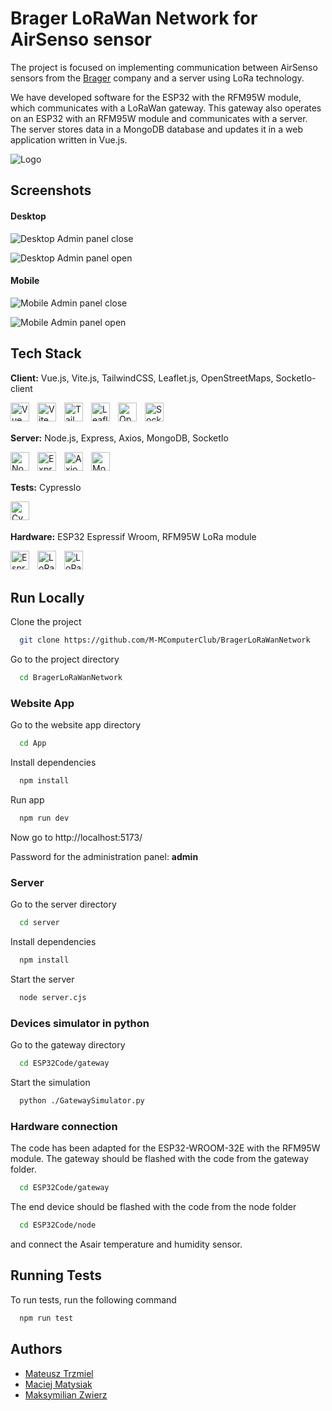 
# Brager LoRaWan Network for AirSenso sensor

The project is focused on implementing communication between AirSenso sensors from the [Brager](https://www.brager.pl) company and a server using LoRa technology.

We have developed software for the ESP32 with the RFM95W module, which communicates with a LoRaWan gateway. This gateway also operates on an ESP32 with an RFM95W module and communicates with a server. The server stores data in a MongoDB database and updates it in a web application written in Vue.js.



![Logo](img/bragerLogo.png)


## Screenshots

#### Desktop
![Desktop Admin panel close](img/desktopAdminClose.png)

![Desktop Admin panel open](img/desktopAdminOpen.png)

#### Mobile
![Mobile Admin panel close](img/mobileAdminClose.png)

![Mobile Admin panel open](img/mobileAdminOpen.png)
## Tech Stack

**Client:** Vue.js, Vite.js, TailwindCSS, Leaflet.js, OpenStreetMaps, SocketIo-client

<img align="left" alt="Vue" width="30px" style="padding-right:10px;" src="https://cdn.jsdelivr.net/gh/devicons/devicon@latest/icons/vuejs/vuejs-original.svg" />
<img align="left" alt="Vite" width="30px" style="padding-right:10px;" src="https://cdn.jsdelivr.net/gh/devicons/devicon@latest/icons/vitejs/vitejs-original.svg" />
<img align="left" alt="TailwindCSS" width="30px" style="padding-right:10px;" src="https://cdn.jsdelivr.net/gh/devicons/devicon@latest/icons/tailwindcss/tailwindcss-original.svg" />
<img align="left" alt="Leaflet" width="30px" style="padding-right:10px;" src="https://d2eip9sf3oo6c2.cloudfront.net/tags/images/000/001/096/thumb/leaflet.png" />
<img align="left" alt="OpenStreetMaps" width="30px" style="padding-right:10px;" src="https://upload.wikimedia.org/wikipedia/commons/thumb/b/b0/Openstreetmap_logo.svg/1024px-Openstreetmap_logo.svg.png" />
<img align="left" alt="SocketIO" width="30px" style="padding-right:10px;" src="https://cdn.jsdelivr.net/gh/devicons/devicon@latest/icons/socketio/socketio-original.svg" />
<br />
<br />

**Server:** Node.js, Express, Axios, MongoDB, SocketIo

<img align="left" alt="Nodejs" width="30px" style="padding-right:10px;" src="https://cdn.jsdelivr.net/gh/devicons/devicon@latest/icons/nodejs/nodejs-original.svg" />
<img align="left" alt="Express" width="30px" style="padding-right:10px;" src="https://cdn.jsdelivr.net/gh/devicons/devicon@latest/icons/express/express-original.svg" />
<img align="left" alt="Axios" width="30px" style="padding-right:10px;" src="https://cdn.jsdelivr.net/gh/devicons/devicon@latest/icons/axios/axios-plain.svg" />
<img align="left" alt="MongoDB" width="30px" style="padding-right:10px;" src="https://cdn.jsdelivr.net/gh/devicons/devicon@latest/icons/mongodb/mongodb-original.svg" />
<br />
<br />

**Tests:** CypressIo


<img align="left" alt="CypressIO" width="30px" style="padding-right:10px;" src="https://cdn.jsdelivr.net/gh/devicons/devicon@latest/icons/cypressio/cypressio-original.svg" />

<br />
<br />

**Hardware:** ESP32 Espressif Wroom, RFM95W LoRa module

<img align="left" alt="Espressif" width="30px" style="padding-right:10px;" src="https://seeklogo.com/images/E/espressif-systems-logo-1350B9E771-seeklogo.com.png" />
<img align="left" alt="LoRa" width="30px" style="padding-right:10px;" src="https://res.cloudinary.com/rs-designspark-live/image/upload/c_limit,w_829/f_auto/v1/article/iot-lora-alliance-logo.svg__25c0b67804da088ad2fd64e8a76b1a3f1ceac250" />
<img align="left" alt="LoRaWan" width="30px" style="padding-right:10px;" src="https://en.iotvega.com/content/ru/site/technologies/lorawan_logo.png?v2" />
<br />
<br />

## Run Locally

Clone the project

```bash
  git clone https://github.com/M-MComputerClub/BragerLoRaWanNetwork
```

Go to the project directory

```bash
  cd BragerLoRaWanNetwork
```

### Website App

Go to the website app directory

```bash
  cd App
```

Install dependencies

```bash
  npm install
```

Run app

```bash
  npm run dev
```

Now go to http://localhost:5173/

Password for the administration panel: **admin**

### Server

Go to the server directory

```bash
  cd server
```

Install dependencies

```bash
  npm install
```

Start the server

```bash
  node server.cjs
```

### Devices simulator in python

Go to the gateway directory

```bash
  cd ESP32Code/gateway
```

Start the simulation

```bash
  python ./GatewaySimulator.py
```

### Hardware connection

The code has been adapted for the ESP32-WROOM-32E with the RFM95W module. The gateway should be flashed with the code from the gateway folder. 

```bash
  cd ESP32Code/gateway
```

The end device should be flashed with the code from the node folder

```bash
  cd ESP32Code/node
```
and connect the Asair temperature and humidity sensor.


## Running Tests

To run tests, run the following command

```bash
  npm run test
```


## Authors

- [Mateusz Trzmiel](https://github.com/TRZMlEL)
- [Maciej Matysiak](https://github.com/ItsMaciek)
- [Maksymilian Zwierz](https://github.com/Zwierzu2115)
